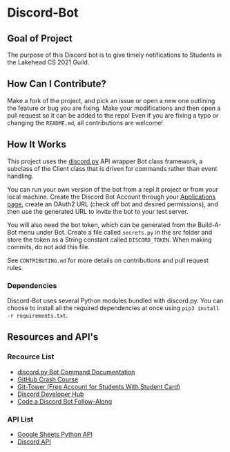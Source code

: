 # Discord-Bot

## Goal of Project
The purpose of this Discord bot is to give timely notifications to Students in the Lakehead CS 2021 Guild.

## How Can I Contribute?
Make a fork of the project, and pick an issue or open a new one outlining the feature or bug you are fixing. Make your modifications and then open a pull request so it can be added to the repo! Even if you are fixing a typo or changing the `README.md`, all contributions are welcome!

## How It Works
This project uses the [discord.py](https://github.com/Rapptz/discord.py) API wrapper Bot class framework, a subclass of the Client class that is driven for commands rather than event handling.

You can run your own version of the bot from a repl.it project or from your local machine. Create the Discord Bot Account through your [Applications page](https://discord.com/developers/applications), create an OAuth2 URL (check off bot and desired permissions), and then use the generated URL to invite the bot to your test server.

You will also need the bot token, which can be generated from the Build-A-Bot menu under Bot. Create a file called `secrets.py` in the src folder and store the token as a String constant called `DISCORD_TOKEN`. When making commits, do not add this file.

See `CONTRIBUTING.md` for more details on contributions and pull request rules.

### Dependencies
Discord-Bot uses several Python modules bundled with discord.py. You can choose to install all the required dependencies at once using `pip3 install -r requirements.txt`.

## Resources and API's
  
### Recource List
* [discord.py Bot Command Documentation](https://discordpy.readthedocs.io/en/stable/ext/commands/)
* [GitHub Crash Course](https://www.freecodecamp.org/news/git-and-github-crash-course/)
* [Git-Tower (Free Account for Students With Student Card)](https://www.freecodecamp.org/news/git-and-github-crash-course/)
* [Discord Developer Hub](https://discord.com/developers/applications/)
* [Code a Discord Bot Follow-Along](https://www.freecodecamp.org/news/create-a-discord-bot-with-python/)
  
### API List
* [Google Sheets Python API](https://developers.google.com/sheets/api/quickstart/python)
* [Discord API](https://discordpy.readthedocs.io/en/stable/api.html)